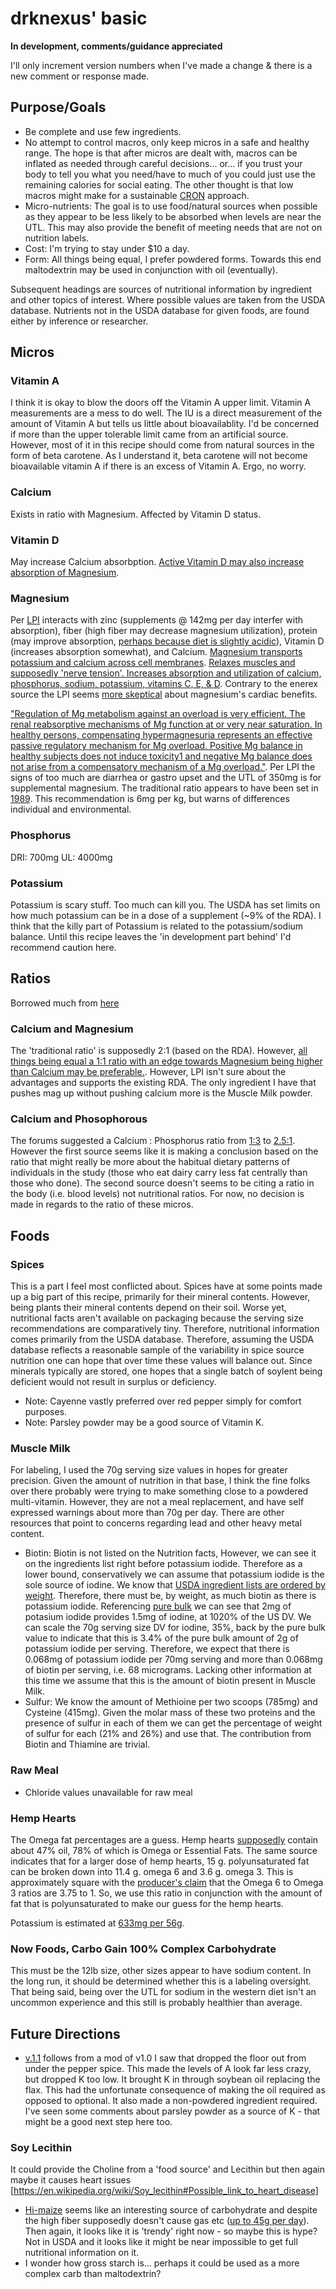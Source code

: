 # drknexus' basic
**In development, comments/guidance appreciated**

I'll only increment version numbers when I've made a change & there is a new comment or response made.

## Purpose/Goals
* Be complete and use few ingredients. 
* No attempt to control macros, only keep micros in a safe and healthy range.  The hope is that after micros are dealt with, macros can be inflated as needed through careful decisions... or... if you trust your body to tell you what you need/have to much of you could just use the remaining calories for social eating. The other thought is that low macros might make for a sustainable [CRON](https://en.wikipedia.org/wiki/CRON-diet) approach.  
* Micro-nutrients: The goal is to use food/natural sources when possible as they appear to be less likely to be absorbed when levels are near the UTL.  This may also provide the benefit of meeting needs that are not on nutrition labels.
* Cost: I'm trying to stay under $10 a day.  
* Form:  All things being equal, I prefer powdered forms.  Towards this end maltodextrin may be used in conjunction with oil (eventually).

Subsequent headings are sources of nutritional information by ingredient and other topics of interest.  Where possible values are taken from the USDA database.  Nutrients not in the USDA database for given foods, are found either by inference or researcher.

## Micros
### Vitamin A
I think it is okay to blow the doors off the Vitamin A upper limit.  Vitamin A measurements are a mess to do well.  The IU is a direct measurement of the amount of Vitamin A but tells us little about bioavailablity.  I'd be concerned if more than the upper tolerable limit came from an artificial source.  However, most of it in this recipe should come from natural sources in the form of beta carotene.   As I understand it, beta carotene will not become bioavailable vitamin A if there is an excess of Vitamin A.  Ergo, no worry.
### Calcium
Exists in ratio with Magnesium.  Affected by Vitamin D status.
### Vitamin D
May increase Calcium absorbption. [Active Vitamin D may also increase absorption of Magnesium](http://lpi.oregonstate.edu/infocenter/minerals/magnesium/). 
### Magnesium
Per [LPI](http://lpi.oregonstate.edu/infocenter/minerals/magnesium/) interacts with zinc (supplements @ 142mg per day interfer with absorption), fiber (high fiber may decrease magnesium utilization), protein (may improve absorption, [perhaps because diet is slightly acidic](http://www.mgwater.com/dur21.shtml)), Vitamin D (increases absorption somewhat), and Calcium.
[Magnesium transports potassium and calcium across cell membranes](http://lpi.oregonstate.edu/infocenter/minerals/magnesium/). 
[Relaxes muscles and supposedly 'nerve tension'.  Increases absorption and utilization of calcium, phosphorus, sodium, potassium, vitamins C, E, & D](http://www.enerex.ca/en/articles/calcium-to-magnesium-ratio).  Contrary to the enerex source the LPI seems [more skeptical](http://lpi.oregonstate.edu/infocenter/minerals/magnesium/) about magnesium's cardiac benefits.  

["Regulation of Mg metabolism against an overload is very efficient. The renal reabsorptive mechanisms of Mg function at or very near saturation. In healthy persons, compensating hypermagnesuria represents an effective passive regulatory mechanism for Mg overload. Positive Mg balance in healthy subjects does not induce toxicity1 and negative Mg balance does not arise from a compensatory mechanism of a Mg overload."](http://www.mgwater.com/dur21.shtml).
Per LPI the signs of too much are diarrhea or gastro upset and the UTL of 350mg is for supplemental magnesium.  The traditional ratio appears to have been set in [1989](http://www.ncbi.nlm.nih.gov/pubmed/2701269).  This recommendation is 6mg per kg, but warns of differences individual and environmental.  
### Phosphorus
DRI: 700mg
UL: 4000mg

### Potassium
Potassium is scary stuff.  Too much can kill you.  The USDA has set limits on how much potassium can be in a dose of a supplement (~9% of the RDA).  I think that the killy part of Potassium is related to the potassium/sodium balance.  Until this recipe leaves the 'in development part behind' I'd recommend caution here.

## Ratios
Borrowed much from [here](http://discourse.soylent.me/t/optimal-micronutrient-ratios/5049)
### Calcium and Magnesium
The 'traditional ratio' is supposedly 2:1 (based on the RDA).  However, [all things being equal a 1:1 ratio with an edge towards Magnesium being higher than Calcium may be preferable.](http://www.enerex.ca/en/articles/calcium-to-magnesium-ratio).  However, LPI isn't sure about the advantages and supports the existing RDA.  The only ingredient I have that pushes mag up without pushing calcium more is the Muscle Milk powder.
### Calcium and Phosophorous
The forums suggested a Calcium : Phosphorus ratio from [1:3](http://www.nutritionj.com/content/12/1/90) to [2.5:1](http://www.examiner.com/article/balancing-the-ratio-of-calcium-to-phosphorous-your-body-a-nutrition-issue).  However the first source seems like it is making a conclusion based on the ratio that might really be more about the habitual dietary patterns of individuals in the study (those who eat dairy carry less fat centrally than those who done). The second source doesn't seems to be citing a ratio in the body (i.e. blood levels) not nutritional ratios.  For now, no decision is made in regards to the ratio of these micros.

## Foods
### Spices
This is a part I feel most conflicted about.  Spices have at some points made up a big part of this recipe, primarily for their mineral contents.  However, being plants their mineral contents depend on their soil.  Worse yet, nutritional facts aren't available on packaging because the serving size recommendations are comparatively tiny.  Therefore, nutritional information comes primarily from the USDA database.  Therefore, assuming the USDA database reflects a reasonable sample of the variability in spice source nutrition one can hope that over time these values will balance out.  Since minerals typically are stored, one hopes that a single batch of soylent being deficient would not result in surplus or deficiency.

* Note: Cayenne vastly preferred over red pepper simply for comfort purposes.
* Note: Parsley powder may be a good source of Vitamin K.

### Muscle Milk
For labeling, I used the 70g serving size values in hopes for greater precision.  Given the amount of nutrition in that base, I think the fine folks over there probably were trying to make something close to a powdered multi-vitamin.  However, they are not a meal replacement, and have self expressed warnings about more than 70g per day.  There are other resources that point to concerns regarding lead and other heavy metal content.

* Biotin:  Biotin is not listed on the Nutrition facts, However, we can see it on the ingredients list right before potassium iodide.  Therefore as a lower bound, conservatively we can assume that potassium iodide is the sole source of iodine.  We know that [USDA ingredient lists are ordered by weight](http://www.fda.gov/Food/GuidanceRegulation/GuidanceDocumentsRegulatoryInformation/LabelingNutrition/ucm064880.htm). Therefore, there must be, by weight, as much biotin as there is potassium iodide.  Referencing [pure bulk](http://purebulk.com/potassium-iodide-powder.html#.Um4_qXBvNNI) we can see that 2mg of potasium iodide provides 1.5mg of iodine, at 1020% of the US DV.  We can scale the 70g serving size DV for iodine, 35%, back by the pure bulk value to indicate that this is 3.4% of the pure bulk amount of 2g of potassium iodide per serving.  Therefore, we expect that there is 0.068mg of potassium iodide per 70mg serving and more than 0.068mg of biotin per serving, i.e. 68 micrograms.  Lacking other information at this time we assume that this is the amount of biotin present in Muscle Milk.
* Sulfur:  We know the amount of Methioine per two scoops (785mg) and Cysteine (415mg).  Given the molar mass of these two proteins and the presence of sulfur in each of them we can get the percentage of weight of sulfur for each (21% and 26%) and use that.  The contribution from Biotin and Thiamine are trivial.

### Raw Meal
* Chloride values unavailable for raw meal

### Hemp Hearts
The Omega fat percentages are a guess.  Hemp hearts [supposedly](http://www.healing-source.com/about_HempHearts_b.htm
) contain about 47% oil, 78% of which is Omega or Essential Fats. The same source indicates that for a larger dose of hemp hearts, 15 g. polyunsaturated fat can be broken down into 11.4 g. omega 6 and 3.6 g. omega 3.  This is approximately square with the [producer's claim](http://manitobaharvest.com/articles_studies/3814/Hemp%3A-The-Right-Choice-for-Omega-6-.html) that the Omega 6 to Omega 3 ratios are 3.75 to 1.  So, we use this ratio in conjunction with the amount of fat that is polyunsaturated to make our guess for the hemp hearts.

Potassium is estimated at [633mg per 56g](http://www.hempseed.ca/hulled-hemp-seed.ihtml).

### Now Foods, Carbo Gain 100% Complex Carbohydrate
This must be the 12lb size, other sizes appear to have sodium content.  In the long run, it should be determined whether this is a labeling oversight.  That being said, being over the UTL for sodium in the western diet isn't an uncommon experience and this still is probably healthier than average.
## Future Directions
* [v.1.1](http://diy.soylent.me/recipes/drknexus-basic-v11-99996-amazon-sourced) follows from a mod of v1.0 I saw that dropped the floor out from under the pepper spice.  This made the levels of A look far less crazy, but dropped K too low.  It brought K in through soybean oil replacing the flax.  This had the unfortunate consequence of making the oil required as opposed to optional.  It also made a non-powdered ingredient required.  I've seen some comments about parsley powder as a source of K - that might be a good next step here too.  

### Soy Lecithin 
It could provide the Choline from a 'food source' and Lecithin but then again maybe it causes heart issues [https://en.wikipedia.org/wiki/Soy_lecithin#Possible_link_to_heart_disease]
* [Hi-maize](Hi-maize) seems like an interesting source of carbohydrate and despite the high fiber supposedly doesn't cause gas etc ([up to 45g per day](http://www.resistantstarch.com/NR/rdonlyres/DE2ADBB0-FF7D-40A7-B409-03493FEFFDFA/4550/10000HimaizeweightmgmtQAPositionPaper1.pdf)).  Then again, it looks like it is 'trendy' right now - so maybe this is hype?  Not in USDA and it looks like it might be near impossible to get full nutritional information on it.
* I wonder how gross starch is... perhaps it could be used as a more complex carb than maltodextrin?
